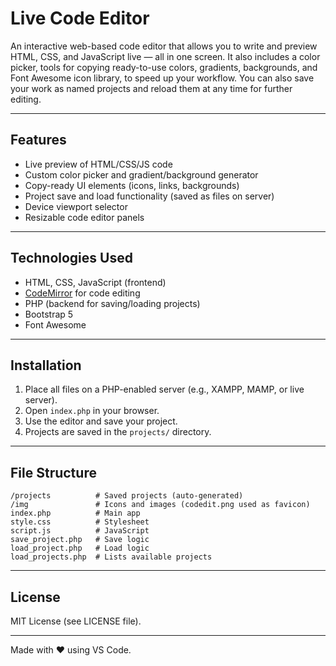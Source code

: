 # Live Code Editor

An interactive web-based code editor that allows you to write and preview HTML, CSS, and JavaScript live — all in one screen. 
It also includes a color picker, tools for copying ready-to-use colors, gradients, backgrounds, and Font Awesome icon library, to speed up your workflow. You can also save your work as named projects and reload them at any time for further editing.

---

## Features

- Live preview of HTML/CSS/JS code  
- Custom color picker and gradient/background generator  
- Copy-ready UI elements (icons, links, backgrounds)  
- Project save and load functionality (saved as files on server)  
- Device viewport selector  
- Resizable code editor panels  

---

## Technologies Used

- HTML, CSS, JavaScript (frontend)  
- [CodeMirror](https://codemirror.net/) for code editing  
- PHP (backend for saving/loading projects)  
- Bootstrap 5  
- Font Awesome  

---

## Installation

1. Place all files on a PHP-enabled server (e.g., XAMPP, MAMP, or live server).  
2. Open `index.php` in your browser.  
3. Use the editor and save your project.  
4. Projects are saved in the `projects/` directory.  

---

## File Structure

```
/projects          # Saved projects (auto-generated)
/img               # Icons and images (codedit.png used as favicon)
index.php          # Main app
style.css          # Stylesheet
script.js          # JavaScript
save_project.php   # Save logic
load_project.php   # Load logic
load_projects.php  # Lists available projects
```

---

## License

MIT License (see LICENSE file).

---

Made with ❤️ using VS Code.
